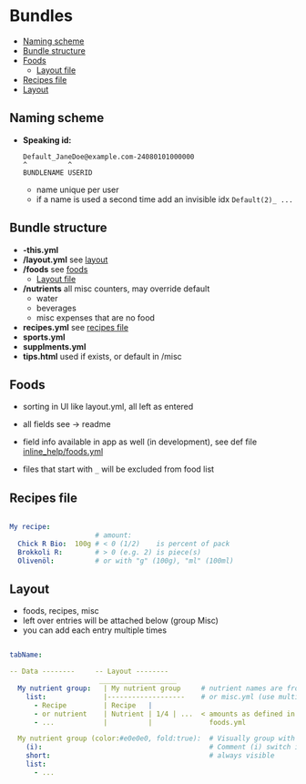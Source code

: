 # Bundles

- [Naming scheme](#naming-scheme)
- [Bundle structure](#bundle-structure)
- [Foods](#foods)
  - [Layout file](#layout-file)
- [Recipes file](#recipes-file)
- [Layout](#layout)


Naming scheme
----------------------------------------------------------

- **Speaking id:**
  ```
  Default_JaneDoe@example.com-24080101000000
  ^          ^
  BUNDLENAME USERID
  ```
  - name unique per user
  - if a name is used a second time add an invisible idx `Default(2)_ ...`


Bundle structure
----------------------------------------------------------

- **-this.yml**
- **/layout.yml** see [layout](#layout)
- **/foods** see [foods](#foods)
  - [Layout file](#layout-file)
- **/nutrients** all misc counters, may override default
  - water
  - beverages
  - misc expenses that are no food
- **recipes.yml** see [recipes file](#recipes-file)
- **sports.yml**
- **supplments.yml**
- **tips.html** used if exists, or default in /misc


Foods
----------------------------------------------------------

- sorting in UI like layout.yml, all left as entered
- all fields see -> readme

- field info available in app as well (in development), see def file [inline_help/foods.yml](../src/misc/inline_help/foods.yml)
- files that start with `_` will be excluded from food list


Recipes file
----------------------------------------------------------

```yaml

My recipe:
                     # amount:
  Chick R Bio:  100g # < 0 (1/2)    is percent of pack
  Brokkoli R:        # > 0 (e.g. 2) is piece(s)
  Olivenöl:          # or with "g" (100g), "ml" (100ml)
```


Layout
----------------------------------------------------------

- foods, recipes, misc
- left over entries will be attached below (group Misc)
- you can add each entry multiple times

```yaml

tabName:

-- Data --------     -- Layout --------
                      ___________________    
  My nutrient group:   | My nutrient group     # nutrient names are from recipes.yml, foods.yml
    list:              |-------------------    # or misc.yml (use multiple times possible)
      - Recipe         | Recipe   |
      - or nutrient    | Nutrient | 1/4 | ...  < amounts as defined in
      - ...            |          |              foods.yml

  My nutrient group (color:#e0e0e0, fold:true):  # Visually group with color
    (i):                                         # Comment (i) switch in UI
    short:                                       # always visible
    list:
      - ...
```
